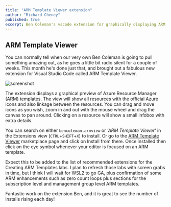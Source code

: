 ```yaml
---
title: "ARM Template Viewer extension"
author: "Richard Cheney"
published: true
excerpt: Ben Coleman's vscode extension for graphically displaying ARM Templates
---
```


## ARM Template Viewer

You can normally tell when our very own Ben Coleman is going to pull something amazing out, as he goes a little bit radio silent for a couple of weeks.  This month he's done just that, and brought out a fabulous new extension for Visual Studio Code called ARM Template Viewer.

![screenshot](https://github.com/benc-uk/armview-vscode/raw/master/assets/readme/screen1.png)

The extension displays a graphical preview of Azure Resource Manager (ARM) templates. The view will show all resources with the official Azure icons and also linkage between the resources.  You can drag and move icons as you wish, zoom in and out with the mouse wheel and drag the canvas to pan around. Clicking on a resource will show a small infobox with extra details.

You can search on either `bencoleman.armview` or _'ARM Template Viewer'_ in the Extensions view (`CTRL`+`SHIFT`+`X`) to install. Or go to the [ARM Template Viewer](https://marketplace.visualstudio.com/items?itemName=bencoleman.armview) marketplace page and click on Install from there. Once installed then click on the eye symbol whenever your editor is focused on an ARM template.

Expect this to be added to the list of recommended extensions for the Creating ARM Templates labs. I plan to  refresh those labs with screen grabs in time, but I think I will wait for WSL2 to go GA, plus confirmation of some ARM enhancements such as zero count loops plus sections for the subscription level and management group level ARM templates.

Fantastic work on the extension Ben, and it is great to see the number of installs rising each day!